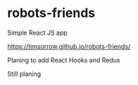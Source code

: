 # robots-friends
Simple React JS app

https://timsorrow.github.io/robots-friends/

Planing to add React Hooks and Redux

Still planing
